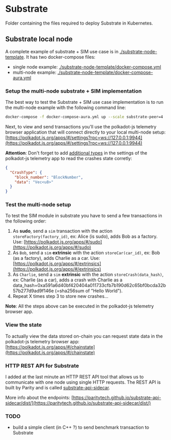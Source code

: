# Substrate

Folder containing the files required to deploy Substrate in Kubernetes.

## Substrate local node

A complete example of substrate + SIM use case is in [./substrate-node-template](./substrate-node-template). It has two docker-compose files:

* single node example: [./substrate-node-template/docker-compose.yml](./substrate-node-template/docker-compose.yml)
* multi-node example: [./substrate-node-template/docker-compose-aura.yml](./substrate-node-template/docker-compose-aura.yml)

### Setup the multi-node substrate + SIM implementation

The best way to test the Substrate + SIM use case implementation is to run the multi-node example with the following command line:
```bash
docker-compose -f docker-compose-aura.yml up --scale substrate-peer=4
```

Next, to view and send transactions you'll use the polkadot-js telemetry browser application that will connect directly to your local multi-node setup:
[https://polkadot.js.org/apps/#/settings?rpc=ws://127.0.0.1:9944](https://polkadot.js.org/apps/#/settings?rpc=ws://127.0.0.1:9944)

**Attention**: Don't forget to add [additional types](./substrate-node-template/additional_types.json) in the settings of the polkadot-js telemetry app to read the crashes state corretly:
```json
{
  "CrashType": {
    "block_number": "BlockNumber",
    "data": "Vec<u8>"
  }
}
```

### Test the multi-node setup

To test the SIM module in substrate you have to send a few transactions in the following order:

1. As **sudo**, send a `sim` transaction with the action `storeFactory(factory_id)`, ex: Alice (is sudo), adds Bob as a factory.
Use: [https://polkadot.js.org/apps/#/sudo](https://polkadot.js.org/apps/#/sudo)
2. As `Bob`, send a `sim` **extrinsic** with the action `storeCar(car_id)`, ex: Bob (as a factory), adds Charlie as a car.
Use: [https://polkadot.js.org/apps/#/extrinsics](https://polkadot.js.org/apps/#/extrinsics)
3. As `Charlie`, send a `sim` **extrinsic** with the action `storeCrash(data_hash)`, ex: Charlie (as a car), adds a crash with Charlie as a data_hash=0xa591a6d40bf420404a011733cfb7b190d62c65bf0bcda32b57b277d9ad9f146e (=sha256sum of "Hello World").
4. Repeat X times step 3 to store new crashes...

**Note**: All the steps above can be executed in the polkadot-js telemetry browser app. 

### View the state

To actually view the data stored on-chain you can request state data in the polkadot-js telemetry browser app: [https://polkadot.js.org/apps/#/chainstate](https://polkadot.js.org/apps/#/chainstate)


### HTTP REST API for Substrate

I added at the last minute an HTTP REST API tool that allows us to communicate with one node using single HTTP requests.
The REST API is built by Parity and is called [substrate-api-sidecar](https://github.com/paritytech/substrate-api-sidecar).

More info about the endpoints: [https://paritytech.github.io/substrate-api-sidecar/dist/](https://paritytech.github.io/substrate-api-sidecar/dist/)

### TODO

* build a simple client (in C++ ?) to send benchmark transaction to Substrate